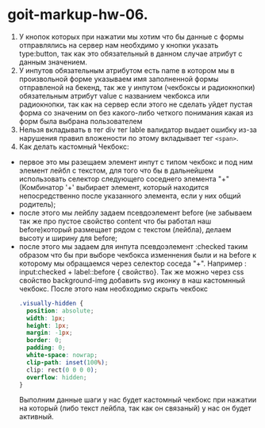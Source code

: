 # goit-markup-hw-06.

1. У кнопок которых при нажатии мы хотим что бы данные с формы отправлялись на сервер нам необхдимо
   у кнопки указать type:button, так как это обязательный в данном случае атрибут с данным
   значением.
2. У инпутов обязательным атрибутом есть name в котором мы в произвольной форме указываем имя
   заполненной формы отправленой на бекенд, так же у инпутом (чекбоксы и радиокнопки) обязательным
   атрибут value с названием чекбокса или радиокнопки, так как на сервер если этого не сделать уйдет
   пустая форма со значеним on без какого-либо четкого понимания какая из форм была выбрана
   пользователем
3. Нельзя вкладывать в тег div тег lable валидатор выдает ошибку из-за нарушения правил вложености
   по этому вкладывает тег `<span>`.
4. Как делать кастомный Чекбокс:

- первое это мы разещаем элемент инпут с типом чекбокс и под ним элемент лейбл с текстом, для того
  что бы в дальнейшем использовать селектор следующего соседнего элемента "+" (Комбинатор '+'
  выбирает элемент, который находится непосредственно после указанного элемента, если у них общий
  родитель);
- после этого мы лейблу задаем псевдоэлемент before (не забываем так же про пустое свойство content
  что бы работал наш before)который размещает рядом с текстом (лейбла), делаем высоту и ширину для
  before;
- после этого мы задаем для инпута псевдоэлемент :checked таким образом что бы при выборе чекбокса
  изменнения были и на before к которому мы обращаемся через селектор соседа "+". Например :
  input:checked + label::before { свойство}. Так же можно через сss свойство background-img добавить
  svg иконку в наш кастомнный чекбокс. После этого нам необходимо скрыть чекбокс
  ```css
  .visually-hidden {
    position: absolute;
    width: 1px;
    height: 1px;
    margin: -1px;
    border: 0;
    padding: 0;
    white-space: nowrap;
    clip-path: inset(100%);
    clip: rect(0 0 0 0);
    overflow: hidden;
  }
  ```
  Выполним данные шаги у нас будет кастомный чекбокс при нажатии на который (либо текст лейбла, так
  как он связаный) у нас он будет активный.
